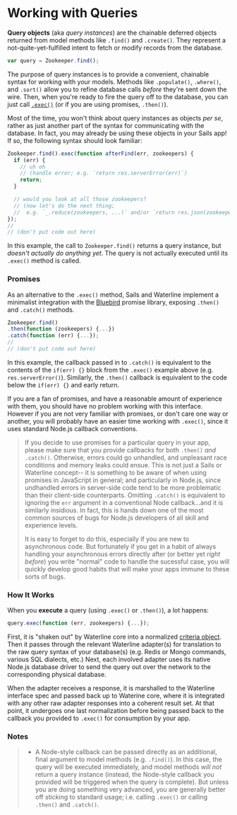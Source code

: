 # Working with Queries

**Query objects** (aka _query instances_) are the chainable deferred objects returned from model methods like `.find()` and `.create()`.  They represent a not-quite-yet-fulfilled intent to fetch or modify records from the database.


```js
var query = Zookeeper.find();
```

The purpose of query instances is to provide a convenient, chainable syntax for working with your models.  Methods like `.populate()`, `.where()`, and `.sort()` allow you to refine database calls _before_ they're sent down the wire. Then, when you're ready to fire the query off to the database, you can just call [`.exec()`](http://sailsjs.com/documentation/reference/waterline-orm/queries/exec) (or if you are using promises, `.then()`).

Most of the time, you won't think about query instances as objects _per se_, rather as just another part of the syntax for communicating with the database.  In fact, you may already be using these objects in your Sails app! If so, the following syntax should look familiar:

```js
Zookeeper.find().exec(function afterFind(err, zookeepers) {
  if (err) {
    // uh oh
    // (handle error; e.g. `return res.serverError(err)`)
    return;
  }

  // would you look at all those zookeepers?
  // (now let's do the next thing;
  //  e.g. `_.reduce(zookeepers, ...)` and/or `return res.json(zookeepers)`)
});
//
// (don't put code out here)
```


In this example, the call to `Zookeeper.find()` returns a query instance, but _doesn't actually do anything yet_.  The query is not actually executed until its `.exec()` method is called.



### Promises

As an alternative to the `.exec()` method, Sails and Waterline implement a minimalist integration with the [Bluebird](https://github.com/petkaantonov/bluebird) promise library, exposing `.then()` and `.catch()` methods.

```js
Zookeeper.find()
.then(function (zookeepers) {...})
.catch(function (err) {...});
//
// (don't put code out here)
```

In this example, the callback passed in to `.catch()` is equivalent to the contents of the `if(err) {}` block from the `.exec()` example above (e.g. `res.serverError()`).  Similarly, the `.then()` callback is equivalent to the code below the `if(err) {}` and early return.

If you are a fan of promises, and have a reasonable amount of experience with them, you should have no problem working with this interface.  However if you are not very familiar with promises, or don't care one way or another, you will probably have an easier time working with `.exec()`, since it uses standard Node.js callback conventions.

> If you decide to use promises for a particular query in your app, please make sure that you provide callbacks for both `.then()` _and_ `.catch()`.  Otherwise, errors could go unhandled, and unpleasant race conditions and memory leaks could ensue. This is not just a Sails or Waterline concept-- it is something to be aware of when using promises in JavaScript in general; and particularly in Node.js, since undhandled errors in server-side code tend to be more problematic than their client-side counterparts.   Omitting `.catch()` is equivalent to ignoring the `err` argument in a conventional Node callback...and it is similarly insidious.  In fact, this is hands down one of the most common sources of bugs for Node.js developers of all skill and experience levels.
>
> It is easy to forget to do this, especially if you are new to asynchronous code.  But fortunately if you get in a habit of always handling your asynchronous errors directly after (or better yet _right before_) you write "normal" code to handle the sucessful case, you will quickly develop good habits that will make your apps immune to these sorts of bugs.



### How It Works

When you **execute** a query (using `.exec()` or `.then()`), a lot happens:

```js
query.exec(function (err, zookeepers) {...});
```

First, it is "shaken out" by Waterline core into a normalized [criteria object](https://sailsjs.com/documentation/concepts/models-and-orm/query-language#?query-language-basics).  Then it passes through the relevant Waterline adapter(s) for translation to the raw query syntax of your database(s) (e.g. Redis or Mongo commands, various SQL dialects, etc.)  Next, each involved adapter uses its native Node.js database driver to send the query out over the network to the corresponding physical database.

When the adapter receives a response, it is marshalled to the Waterline interface spec and passed back up to Waterine core, where it is integrated with any other raw adapter responses into a coherent result set.  At that point, it undergoes one last normalization before being passed back to the callback you provided to `.exec()` for consumption by your app.


### Notes

> + A Node-style callback can be passed directly as an additional, final argument to model methods (e.g. `.find()`).  In this case, the query will be executed immediately, and model methods _will not_ return a query instance (instead, the Node-style callback you provided will be triggered when the query is complete).  But unless you are doing something very advanced, you are generally better off sticking to standard usage; i.e. calling `.exec()` or calling `.then()` and `.catch()`.



<docmeta name="displayName" value="Queries">
